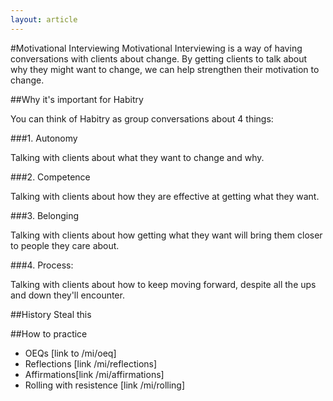 ```yaml
---
layout: article
---
```


#Motivational Interviewing
Motivational Interviewing is a way of having conversations with clients about change. By getting clients to talk about why they might want to change, we can help strengthen their motivation to change.

##Why it's important for Habitry

You can think of Habitry as group conversations about 4 things:

###1. Autonomy

Talking with clients about what they want to change and why.

###2. Competence

Talking with clients about how they are effective at getting what they want.

###3. Belonging

Talking with clients about how getting what they want will bring them closer to people they care about.

###4. Process: 

Talking with clients about how to keep moving forward, despite all the ups and down they'll encounter.

##History
Steal this

##How to practice
- OEQs [link to /mi/oeq]
- Reflections [link /mi/reflections]
- Affirmations[link /mi/affirmations]
- Rolling with resistence [link /mi/rolling]

